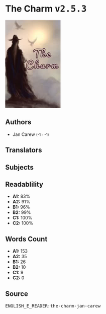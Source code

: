 # The Charm <kbd>v2.5.3</kbd>

![](./cover.medium.jpg "")

## Authors


 - Jan Carew <small>(-1 - -1)</small>

## Translators



## Subjects



## Readablility


 - **A1:** 83%
 - **A2:** 91%
 - **B1:** 96%
 - **B2:** 99%
 - **C1:** 100%
 - **C2:** 100%

## Words Count


 - **A1:** 153
 - **A2:** 35
 - **B1:** 26
 - **B2:** 10
 - **C1:** 9
 - **C2:** 0

## Source


<kbd>ENGLISH_E_READER:the-charm-jan-carew</kbd>

